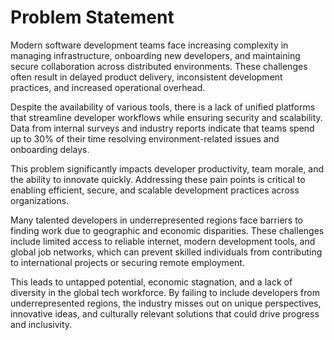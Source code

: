 # Problem Statement

Modern software development teams face increasing complexity in managing infrastructure, onboarding new developers, and maintaining secure collaboration across distributed environments. These challenges often result in delayed product delivery, inconsistent development practices, and increased operational overhead.

Despite the availability of various tools, there is a lack of unified platforms that streamline developer workflows while ensuring security and scalability. Data from internal surveys and industry reports indicate that teams spend up to 30% of their time resolving environment-related issues and onboarding delays.

This problem significantly impacts developer productivity, team morale, and the ability to innovate quickly. Addressing these pain points is critical to enabling efficient, secure, and scalable development practices across organizations.

Many talented developers in underrepresented regions face barriers to finding work due to geographic and economic disparities. These challenges include limited access to reliable internet, modern development tools, and global job networks, which can prevent skilled individuals from contributing to international projects or securing remote employment.

This leads to untapped potential, economic stagnation, and a lack of diversity in the global tech workforce. By failing to include developers from underrepresented regions, the industry misses out on unique perspectives, innovative ideas, and culturally relevant solutions that could drive progress and inclusivity.

